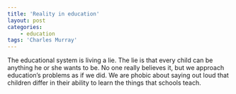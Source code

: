 ```yaml
---
title: 'Reality in education'
layout: post
categories:
    - education
tags: 'Charles Murray'
---
```


The educational system is living a lie. The lie is that every child can be anything he or she wants to be. No one really believes it, but we approach education’s problems as if we did. We are phobic about saying out loud that children differ in their ability to learn the things that schools teach.